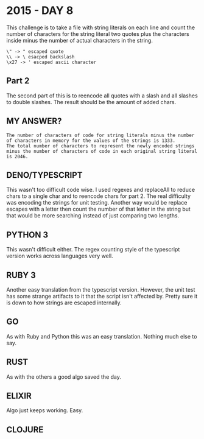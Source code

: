 # 2015 - DAY 8

This challenge is to take a file with string literals on each line and count the number of characters for the string literal two quotes plus the characters inside minus the number of actual characters in the string.

```
\" -> " escaped quote
\\ -> \ esacped backslash
\x27 -> ' escaped ascii character
```

## Part 2

The second part of this is to reencode all quotes with a slash and all slashes to double slashes. The result should be the amount of added chars.

## MY ANSWER?

```
The number of characters of code for string literals minus the number of characters in memory for the values of the strings is 1333.
The total number of characters to represent the newly encoded strings minus the number of characters of code in each original string literal is 2046.
```

## DENO/TYPESCRIPT

This wasn't too difficult code wise. I used regexes and replaceAll to reduce chars to a single char and to reencode chars for part 2. The real difficulty was encoding the strings for unit testing. Another way would be replace escapes with a letter then count the number of that letter in the string but that would be more searching instead of just comparing two lengths.

## PYTHON 3

This wasn't difficult either. The regex counting style of the typescript version works across languages very well.

## RUBY 3

Another easy translation from the typescript version. However, the unit test has some strange artifacts to it that the script isn't affected by. Pretty sure it is down to how strings are escaped internally.

## GO

As with Ruby and Python this was an easy translation. Nothing much else to say.

## RUST

As with the others a good algo saved the day.

## ELIXIR

Algo just keeps working. Easy.

## CLOJURE


